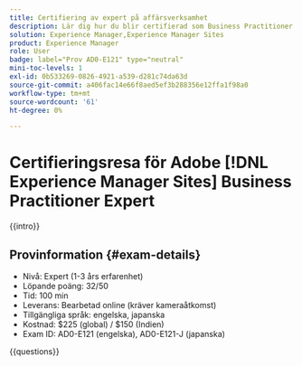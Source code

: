```yaml
---
title: Certifiering av expert på affärsverksamhet
description: Lär dig hur du blir certifierad som Business Practitioner Expert i  [!DNL Experience Manager Sites].
solution: Experience Manager,Experience Manager Sites
product: Experience Manager
role: User
badge: label="Prov AD0-E121" type="neutral"
mini-toc-levels: 1
exl-id: 0b533269-0826-4921-a539-d281c74da63d
source-git-commit: a406fac14e66f8aed5ef3b288356e12ffa1f98a0
workflow-type: tm+mt
source-wordcount: '61'
ht-degree: 0%

---
```


# Certifieringsresa för Adobe [!DNL Experience Manager Sites] Business Practitioner Expert

{{intro}}

## Provinformation {#exam-details}

* Nivå: Expert (1-3 års erfarenhet)
* Löpande poäng: 32/50
* Tid: 100 min
* Leverans: Bearbetad online (kräver kameraåtkomst)
* Tillgängliga språk: engelska, japanska
* Kostnad: $225 (global) / $150 (Indien)
* Exam ID: AD0-E121 (engelska), AD0-E121-J (japanska)

{{questions}}
